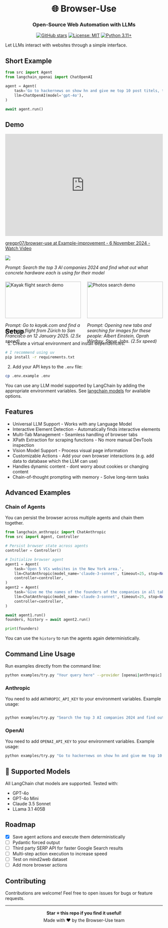 <div align="center">

# 🌐 Browser-Use
### Open-Source Web Automation with LLMs

[![GitHub stars](https://img.shields.io/github/stars/gregpr07/browser-use?style=social)](https://github.com/gregpr07/browser-use/stargazers)
[![License: MIT](https://img.shields.io/badge/License-MIT-yellow.svg)](https://opensource.org/licenses/MIT)
[![Python 3.11+](https://img.shields.io/badge/python-3.11+-blue.svg)](https://www.python.org/downloads/)

</div>

Let LLMs interact with websites through a simple interface.

## Short Example

```python
from src import Agent
from langchain_openai import ChatOpenAI

agent = Agent(
    task='Go to hackernews on show hn and give me top 10 post titels, their points and hours. Calculate for each the ratio of points per hour. All in a json format title, points, hours, ratio. Then ask me for further instructions.',
    llm=ChatOpenAI(model='gpt-4o'),
)

await agent.run()
```

## Demo
<div style="position: relative; padding-bottom: 64.92178098676294%; height: 0;"><iframe src="https://www.loom.com/embed/2af938b9f8024647950a9e18b3946054?sid=d95ece0b-6a17-477e-a223-b558645e6e89" frameborder="0" webkitallowfullscreen mozallowfullscreen allowfullscreen style="position: absolute; top: 0; left: 0; width: 100%; height: 100%;"></iframe>
</div>

<div>
    <a href="https://www.loom.com/share/2af938b9f8024647950a9e18b3946054">
      <p>gregpr07/browser-use at Example-improvement - 6 November 2024 - Watch Video</p>
    </a>
    <a href="https://www.loom.com/share/2af938b9f8024647950a9e18b3946054">
      <img style="max-width:300px;" src="https://cdn.loom.com/sessions/thumbnails/2af938b9f8024647950a9e18b3946054-b99c733cf670e568-full-play.gif">
    </a>
    <p><i>Prompt: Search the top 3 AI companies 2024 and find what out what concrete hardware each is using for their model</i></p>
</div>

<div style="display: flex; justify-content: space-between; margin-top: 20px;">
    <div style="flex: 1; margin-right: 10px;">
        <img style="width: 100%;" src="./static/kayak.gif" alt="Kayak flight search demo">
        <p><i>Prompt: Go to kayak.com and find a one-way flight from Zürich to San Francisco on 12 January 2025. (2.5x speed)</i></p>
    </div>
    <div style="flex: 1; margin-left: 10px;">
        <img style="width: 100%;" src="./static/photos.gif" alt="Photos search demo">
        <p><i>Prompt: Opening new tabs and searching for images for these people: Albert Einstein, Oprah Winfrey, Steve Jobs. (2.5x speed)</i></p>
    </div>
</div>
</div>

## Setup

1. Create a virtual environment and install dependencies:
```bash
# I recommend using uv
pip install -r requirements.txt
```

2. Add your API keys to the `.env` file:
```bash
cp .env.example .env
```

You can use any LLM model supported by LangChain by adding the appropriate environment variables. See [langchain models](https://python.langchain.com/docs/integrations/chat/) for available options.

## Features

- Universal LLM Support - Works with any Language Model
- Interactive Element Detection - Automatically finds interactive elements
- Multi-Tab Management - Seamless handling of browser tabs
- XPath Extraction for scraping functions - No more manual DevTools inspection
- Vision Model Support - Process visual page information
- Customizable Actions - Add your own browser interactions (e.g. add data to database which the LLM can use)
- Handles dynamic content - dont worry about cookies or changing content
- Chain-of-thought prompting with memory - Solve long-term tasks

## Advanced Examples

### Chain of Agents

You can persist the browser across multiple agents and chain them together.

```python
from langchain_anthropic import ChatAnthropic
from src import Agent, Controller

# Persist browser state across agents
controller = Controller()

# Initialize browser agent
agent1 = Agent(
	task='Open 5 VCs websites in the New York area.',
	llm=ChatAnthropic(model_name='claude-3-sonnet', timeout=25, stop=None, temperature=0.3),
	controller=controller,
)
agent2 = Agent(
	task='Give me the names of the founders of the companies in all tabs.',
	llm=ChatAnthropic(model_name='claude-3-sonnet', timeout=25, stop=None, temperature=0.3),
	controller=controller,
)

await agent1.run()
founders, history = await agent2.run()

print(founders)
```

You can use the `history` to run the agents again deterministically.

## Command Line Usage
Run examples directly from the command line:

```bash
python examples/try.py "Your query here" --provider [openai|anthropic]
```

### Anthropic

You need to add `ANTHROPIC_API_KEY` to your environment variables. Example usage:

```bash

python examples/try.py "Search the top 3 AI companies 2024 and find out in 3 new tabs what hardware each is using for their models" --provider anthropic
```

### OpenAI

You need to add `OPENAI_API_KEY` to your environment variables. Example usage:

```bash
python examples/try.py "Go to hackernews on show hn and give me top 10 post titels, their points and hours. Calculate for each the ratio of points per hour. Then ask me for further instructions." --provider anthropic
```

## 🤖 Supported Models

All LangChain chat models are supported. Tested with:
- GPT-4o
- GPT-4o Mini
- Claude 3.5 Sonnet
- LLama 3.1 405B

## Roadmap

- [x] Save agent actions and execute them deterministically
- [ ] Pydantic forced output
- [ ] Third party SERP API for faster Google Search results
- [ ] Multi-step action execution to increase speed
- [ ] Test on mind2web dataset
- [ ] Add more browser actions 

## Contributing

Contributions are welcome! Feel free to open issues for bugs or feature requests.

---

<div align="center">
  <b>Star ⭐ this repo if you find it useful!</b><br>
  Made with ❤️ by the Browser-Use team
</div>

